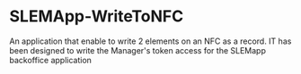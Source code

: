 # SLEMApp-WriteToNFC
An application that enable to write 2 elements on an NFC as a record. IT has been designed to write the Manager's token access for the SLEMapp backoffice application
